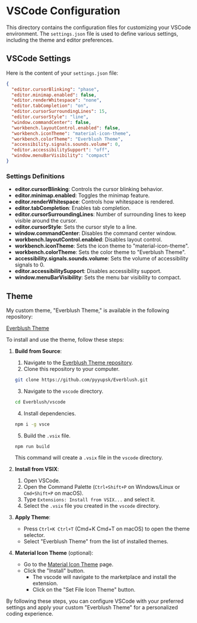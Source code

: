 # VSCode Configuration

This directory contains the configuration files for customizing your VSCode environment. The `settings.json` file is used to define various settings, including the theme and editor preferences.

## VSCode Settings

Here is the content of your `settings.json` file:

```json
{
  "editor.cursorBlinking": "phase",
  "editor.minimap.enabled": false,
  "editor.renderWhitespace": "none",
  "editor.tabCompletion": "on",
  "editor.cursorSurroundingLines": 15,
  "editor.cursorStyle": "line",
  "window.commandCenter": false,
  "workbench.layoutControl.enabled": false,
  "workbench.iconTheme": "material-icon-theme",
  "workbench.colorTheme": "Everblush Theme",
  "accessibility.signals.sounds.volume": 0,
  "editor.accessibilitySupport": "off",
  "window.menuBarVisibility": "compact"
}
```

### Settings Definitions

- **editor.cursorBlinking**: Controls the cursor blinking behavior.
- **editor.minimap.enabled**: Toggles the minimap feature.
- **editor.renderWhitespace**: Controls how whitespace is rendered.
- **editor.tabCompletion**: Enables tab completion.
- **editor.cursorSurroundingLines**: Number of surrounding lines to keep visible around the cursor.
- **editor.cursorStyle**: Sets the cursor style to a line.
- **window.commandCenter**: Disables the command center window.
- **workbench.layoutControl.enabled**: Disables layout control.
- **workbench.iconTheme**: Sets the icon theme to "material-icon-theme".
- **workbench.colorTheme**: Sets the color theme to "Everblush Theme".
- **accessibility.signals.sounds.volume**: Sets the volume of accessibility signals to 0.
- **editor.accessibilitySupport**: Disables accessibility support.
- **window.menuBarVisibility**: Sets the menu bar visibility to compact.

## Theme

My custom theme, "Everblush Theme," is available in the following repository:

[Everblush Theme](https://github.com/pyyupsk/Everblush/tree/main/vscode)

To install and use the theme, follow these steps:

1. **Build from Source**:

   1. Navigate to the [Everblush Theme repository](https://github.com/pyyupsk/Everblush/tree/main/vscode).
   2. Clone this repository to your computer.

   ```bash
   git clone https://github.com/pyyupsk/Everblush.git
   ```

   3. Navigate to the `vscode` directory.

   ```bash
   cd Everblush/vscode
   ```

   4. Install dependencies.

   ```bash
   npm i -g vsce
   ```

   5. Build the `.vsix` file.

   ```bash
   npm run build
   ```

   This command will create a `.vsix` file in the `vscode` directory.

2. **Install from VSIX**:

   1. Open VSCode.
   1. Open the Command Palette (`Ctrl+Shift+P` on Windows/Linux or `Cmd+Shift+P` on macOS).
   1. Type `Extensions: Install from VSIX...` and select it.
   1. Select the `.vsix` file you created in the `vscode` directory.

3. **Apply Theme**:

   - Press `Ctrl+K Ctrl+T` (Cmd+K Cmd+T on macOS) to open the theme selector.
   - Select "Everblush Theme" from the list of installed themes.

4. **Material Icon Theme** (optional):
   - Go to the [Material Icon Theme](https://marketplace.visualstudio.com/items?itemName=PKief.material-icon-theme) page.
   - Click the "Install" button.
     - The vscode will navigate to the marketplace and install the extension.
     - Click on the "Set File Icon Theme" button.

By following these steps, you can configure VSCode with your preferred settings and apply your custom "Everblush Theme" for a personalized coding experience.
